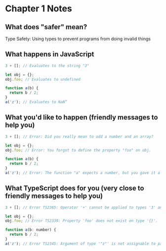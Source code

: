 # Chapter 1 Notes

## What does "safer" mean?

Type Safety: Using types to prevent programs from doing invalid things

## What happens in JavaScript

```javascript
3 + []; // Evaluates to the string "3"

let obj = {};
obj.foo; // Evaluates to undefined

function a(b) {
  return b / 2;
}
a('z'); // Evaluates to NaN”
```

## What you'd like to happen (friendly messages to help you)

```javascript
3 + []; // Error: Did you really mean to add a number and an array?

let obj = {};
obj.foo; // Error: You forgot to define the property "foo" on obj.

function a(b) {
  return b / 2;
}
a('z'); // Error: The function "a" expects a number, but you gave it a string.”
```

## What TypeScript does for you (very close to friendly messages to help you)

```javascript
3 + []; // Error TS2365: Operator '+' cannot be applied to types '3' and 'never[]'.

let obj = {};
obj.foo; // Error TS2339: Property 'foo' does not exist on type '{}'.

function a(b: number) {
  return b / 2;
}
a('z'); // Error TS2345: Argument of type '"z"' is not assignable to parameter of type 'number'.”
```
